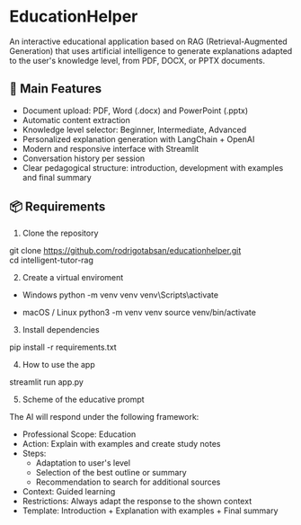 # EducationHelper
An interactive educational application based on RAG (Retrieval-Augmented Generation) that uses artificial intelligence to generate explanations adapted to the user's knowledge level, from PDF, DOCX, or PPTX documents.

## 🚀 Main Features

* Document upload: PDF, Word (.docx) and PowerPoint (.pptx)
* Automatic content extraction
* Knowledge level selector: Beginner, Intermediate, Advanced
* Personalized explanation generation with LangChain + OpenAI
* Modern and responsive interface with Streamlit
* Conversation history per session
* Clear pedagogical structure: introduction, development with examples and final summary


## 📦 Requirements
1. Clone the repository

git clone https://github.com/rodrigotabsan/educationhelper.git  
cd intelligent-tutor-rag

2. Create a virtual enviroment

- Windows
python -m venv venv
venv\Scripts\activate

- macOS / Linux
python3 -m venv venv
source venv/bin/activate

3. Install dependencies

pip install -r requirements.txt

4. How to use the app

streamlit run app.py

5. Scheme of the educative prompt

The AI will respond under the following framework:

* Professional Scope: Education
* Action: Explain with examples and create study notes
* Steps:   
  - Adaptation to user's level  
  - Selection of the best outline or summary  
  - Recommendation to search for additional sources  
* Context: Guided learning
* Restrictions: Always adapt the response to the shown context
* Template: Introduction + Explanation with examples + Final summary
